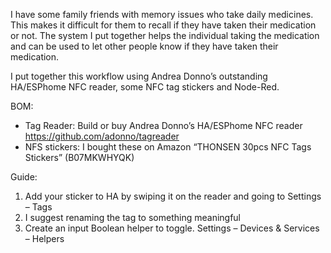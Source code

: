 I have some family friends with memory issues who take daily medicines. This makes it difficult for them to recall if they have taken their medication or not. The system I put together helps the individual taking the medication and can be used to let other people know if they have taken their medication.

I put together this workflow using Andrea Donno’s outstanding HA/ESPhome NFC reader, some NFC tag stickers and Node-Red. 

BOM:
 
-	Tag Reader: Build or buy Andrea Donno’s HA/ESPhome NFC reader https://github.com/adonno/tagreader
-	NFS stickers: I bought these on Amazon “THONSEN 30pcs NFC Tags Stickers” (B07MKWHYQK)


Guide:
  1)  Add your sticker to HA by swiping it on the reader and going to Settings – Tags
  2)	I suggest renaming the tag to something meaningful
  3)	Create an input Boolean helper to toggle. Settings – Devices & Services – Helpers

